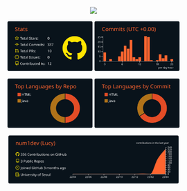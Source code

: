 
 <p align="center">
  <a href="https://user-images.githubusercontent.com/122321793/231339715-226122df-adc0-41e9-80f6-2baf81b7f63e.svg/"><img src="https://user-images.githubusercontent.com/122321793/231339715-226122df-adc0-41e9-80f6-2baf81b7f63e.svg"/ width = "77%"></a>
</p>

<p align="center">
  <img src="https://raw.githubusercontent.com/num1dev/num1dev/main/profile-summary-card-output/codeSTACKr/3-stats.svg" width="39%" />
  <img src="https://raw.githubusercontent.com/num1dev/num1dev/main/profile-summary-card-output/codeSTACKr/4-productive-time.svg" width="39%" />
</p>

<p align="center">
  <img src="https://raw.githubusercontent.com/num1dev/num1dev/main/profile-summary-card-output/codeSTACKr/1-repos-per-language.svg" width="39%" />
  <img src="https://raw.githubusercontent.com/num1dev/num1dev/main/profile-summary-card-output/codeSTACKr/2-most-commit-language.svg" width="39%" />
</p>

<p align="center">
  <img src="https://raw.githubusercontent.com/num1dev/num1dev/main/profile-summary-card-output/codeSTACKr/0-profile-details.svg" width="78%" />
</p>

<map id="imgmap202347133310" name="imgmap202347133310">
<area shape="rect" alt="" title="" coords="151,506,206,531" href="https://www.sw.or.kr/site/sw/edu/selectEduListGallery.do" target="" />
<area shape="rect" alt="" title="" coords="217,506,307,531" href="https://dktechin.com/service/main/index" target="" />
<area shape="rect" alt="" title="" coords="319,505,443,531" href="https://github.com/num1dev/T.I.L" target="" />
<area shape="rect" alt="" title="" coords="176,956,232,977" href="mailto:num1developer@naver.com" target="" />
<area shape="rect" alt="" title="" coords="245,956,340,978" href="https://instagram.com/sj_cd_9612?igshid=ZDdkNTZiNTM=" target="" />
<area shape="rect" alt="" title="" coords="351,956,418,978" href="https://github.com/num1dev" target="" />
</map>
